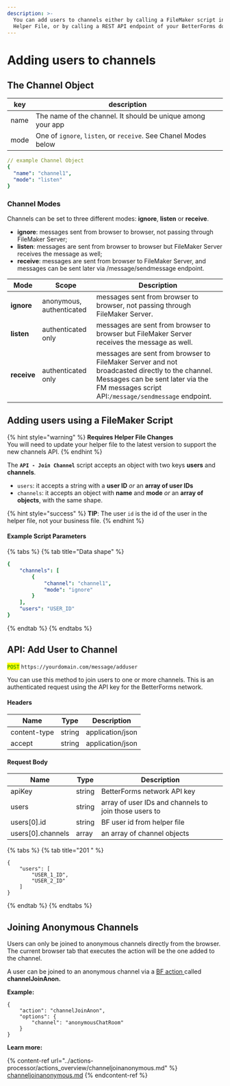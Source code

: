 ```yaml
---
description: >-
  You can add users to channels either by calling a FileMaker script in the
  Helper File, or by calling a REST API endpoint of your BetterForms domain.
---
```


# Adding users to channels

## The Channel Object

| key  | description                                                     |
| ---- | --------------------------------------------------------------- |
| name | The name of the channel. It should be unique among your app     |
| mode | One of `ignore`, `listen`, or `receive`. See Chanel Modes below |

```yaml
// example Channel Object
{
  "name": "channel1",
  "mode": "listen"
}
```

### Channel Modes

Channels can be set to three different modes: **ignore**, **listen** or **receive**.

* **ignore**: messages sent from browser to browser, not passing through FileMaker Server;
* **listen**: messages are sent from browser to browser but FileMaker Server receives the message as well;
* **receive**: messages are sent from browser to FileMaker Server, and messages can be sent later via /message/sendmessage endpoint.

| Mode        | Scope                    | Description                                                                                                                                                                                |
| ----------- | ------------------------ | ------------------------------------------------------------------------------------------------------------------------------------------------------------------------------------------ |
| **ignore**  | anonymous, authenticated | messages sent from browser to browser, not passing through FileMaker Server.                                                                                                               |
| **listen**  | authenticated only       | messages are sent from browser to browser but FileMaker Server receives the message as well.                                                                                               |
| **receive** | authenticated only       | messages are sent from browser to FileMaker Server and not broadcasted directly to the channel. Messages can be sent later via the FM messages script API:`/message/sendmessage` endpoint. |

## Adding users using a FileMaker Script

{% hint style="warning" %}
**Requires Helper File Changes**\
You will need to update your helper file to the latest version to support the new channels API.
{% endhint %}

The **`API - Join Channel`** script accepts an object with two keys **users** and **channels**.

* `users`: it accepts a string with a **user ID** _or_ an **array of user IDs**
* `channels`: it accepts an object with **name** and **mode** _or_ an **array of objects**, with the same shape.

{% hint style="success" %}
**TIP**: The user `id` is the id of the user in the helper file, not your business file.
{% endhint %}

#### Example Script Parameters

{% tabs %}
{% tab title="Data shape" %}
```yaml
{
    "channels": [
        {
            "channel": "channel1",
            "mode": "ignore"
        } 
    ],
    "users": "USER_ID"
}
```
{% endtab %}
{% endtabs %}

## API: Add User to Channel

<mark style="color:green;">`POST`</mark> `https://yourdomain.com/message/adduser`

You can use this method to join users to one or more channels. This is an authenticated request using the API key for the BetterForms network.

#### Headers

| Name         | Type   | Description      |
| ------------ | ------ | ---------------- |
| content-type | string | application/json |
| accept       | string | application/json |

#### Request Body

| Name               | Type   | Description                                           |
| ------------------ | ------ | ----------------------------------------------------- |
| apiKey             | string | BetterForms network API key                           |
| users              | string | array of user IDs and channels to join those users to |
| users\[0].id       | string | BF user id from helper file                           |
| users\[0].channels | array  | an array of channel objects                           |

{% tabs %}
{% tab title="201 " %}
```
{
    "users": [
        "USER_1_ID",
        "USER_2_ID"
    ]
}
```
{% endtab %}
{% endtabs %}

## Joining Anonymous Channels

Users can only be joined to anonymous channels directly from the browser. The current browser tab that executes the action will be the one added to the channel.

A user can be joined to an anonymous channel via a [BF action ](../actions-processor/)called **channelJoinAnon.**

**Example:**

```
{
    "action": "channelJoinAnon",
    "options": {
        "channel": "anonymousChatRoom"
    }
}
```

**Learn more:**

{% content-ref url="../actions-processor/actions_overview/channeljoinanonymous.md" %}
[channeljoinanonymous.md](../actions-processor/actions\_overview/channeljoinanonymous.md)
{% endcontent-ref %}
